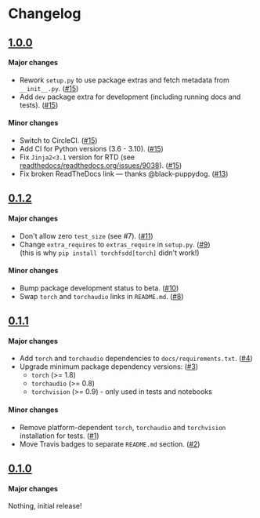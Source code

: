 # Changelog

## [1.0.0](https://github.com/eonu/torch-fsdd/releases/tag/v1.0.0)

#### Major changes

- Rework `setup.py` to use package extras and fetch metadata from `__init__.py`. ([#15](https://github.com/eonu/torch-fsdd/pull/15))
- Add `dev` package extra for development (including running docs and tests). ([#15](https://github.com/eonu/torch-fsdd/pull/15))

#### Minor changes

- Switch to CircleCI. ([#15](https://github.com/eonu/torch-fsdd/pull/15))
- Add CI for Python versions (3.6 - 3.10). ([#15](https://github.com/eonu/torch-fsdd/pull/15))
- Fix `Jinja2<3.1` version for RTD (see [readthedocs/readthedocs.org/issues/9038](https://github.com/readthedocs/readthedocs.org/issues/9038)). ([#15](https://github.com/eonu/torch-fsdd/pull/15))
- Fix broken ReadTheDocs link — thanks @black-puppydog. ([#13](https://github.com/eonu/torch-fsdd/pull/13))

## [0.1.2](https://github.com/eonu/torch-fsdd/releases/tag/v0.1.2)

#### Major changes

- Don't allow zero `test_size` (see #7). ([#11](https://github.com/eonu/torch-fsdd/pull/11))
- Change `extra_requires` to `extras_require` in `setup.py`. ([#9](https://github.com/eonu/torch-fsdd/pull/9))<br/>(this is why `pip install torchfsdd[torch]` didn't work!)

#### Minor changes

- Bump package development status to beta. ([#10](https://github.com/eonu/torch-fsdd/pull/10))
- Swap `torch` and `torchaudio` links in `README.md`. ([#8](https://github.com/eonu/torch-fsdd/pull/8))

## [0.1.1](https://github.com/eonu/torch-fsdd/releases/tag/v0.1.1)

#### Major changes

- Add `torch` and `torchaudio` dependencies to `docs/requirements.txt`. ([#4](https://github.com/eonu/torch-fsdd/pull/4))
- Upgrade minimum package dependency versions: ([#3](https://github.com/eonu/torch-fsdd/pull/3))
  - `torch` (>= 1.8)
  - `torchaudio` (>= 0.8)
  - `torchvision` (>= 0.9) - only used in tests and notebooks

#### Minor changes

- Remove platform-dependent `torch`, `torchaudio` and `torchvision` installation for tests. ([#1](https://github.com/eonu/torch-fsdd/pull/1))
- Move Travis badges to separate `README.md` section. ([#2](https://github.com/eonu/torch-fsdd/pull/2))

## [0.1.0](https://github.com/eonu/torch-fsdd/releases/tag/v0.1.0)

#### Major changes

Nothing, initial release!